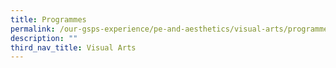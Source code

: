 ```yaml
---
title: Programmes
permalink: /our-gsps-experience/pe-and-aesthetics/visual-arts/programmes/
description: ""
third_nav_title: Visual Arts
---
```

